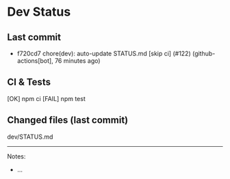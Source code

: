 # Dev Status

## Last commit
- f720cd7 chore(dev): auto-update STATUS.md [skip ci] (#122) (github-actions[bot], 76 minutes ago)
## CI & Tests
[OK] npm ci
[FAIL] npm test

## Changed files (last commit)
dev/STATUS.md

---
Notes:
- ...
